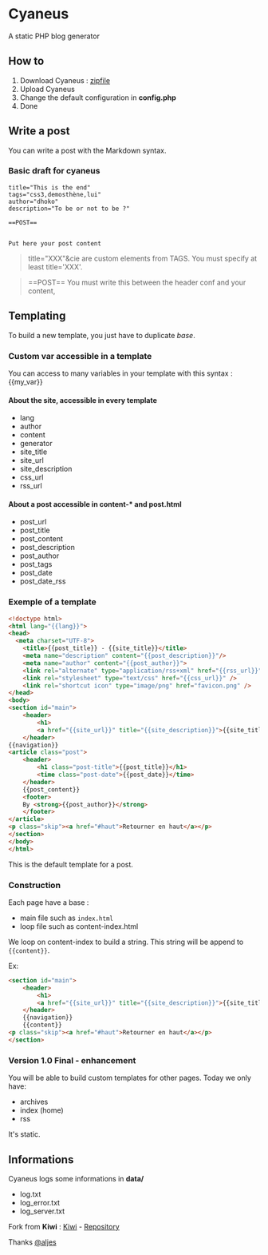 # Cyaneus

A static PHP blog generator

## How to

1. Download Cyaneus : [zipfile](https://github.com/dhoko/cyaneus/archive/master.zip)
2. Upload Cyaneus
3. Change the default configuration in **config.php**
4. Done

## Write a post

You can write a post with the Markdown syntax. 

### Basic draft for cyaneus

```
title="This is the end"
tags="css3,demosthène,lui"
author="dhoko"
description="To be or not to be ?"

==POST==


Put here your post content

```

> title="XXX"&cie are custom elements from TAGS. You must specify at least title='XXX'.

> ==POST== You must write this between the header conf and your content,

## Templating

To build a new template, you just have to duplicate *base*.

### Custom var accessible in a template

You can access to many variables in your template with this syntax : {{my_var}}

#### About the site, accessible in every template

- lang
- author
- content
- generator
- site_title
- site_url
- site_description
- css_url
- rss_url

#### About a post accessible in content-* and post.html

- post_url
- post_title
- post_content
- post_description
- post_author
- post_tags
- post_date
- post_date_rss

### Exemple of a template

```html
<!doctype html>
<html lang="{{lang}}">
<head>
  <meta charset="UTF-8">
	<title>{{post_title}} - {{site_title}}</title>
	<meta name="description" content="{{post_description}}"/>
	<meta name="author" content="{{post_author}}">
	<link rel="alternate" type="application/rss+xml" href="{{rss_url}}" />
	<link rel="stylesheet" type="text/css" href="{{css_url}}" />
	<link rel="shortcut icon" type="image/png" href="favicon.png" />
</head>
<body>
<section id="main">
	<header>
		<h1>
		<a href="{{site_url}}" title="{{site_description}}">{{site_title}}</a></h1>
	</header>
{{navigation}}
<article class="post">
	<header>
		<h1 class="post-title">{{post_title}}</h1>
		<time class="post-date">{{post_date}}</time>
	</header>
	{{post_content}}
	<footer>
	By <strong>{{post_author}}</strong>
	</footer>
</article>
<p class="skip"><a href="#haut">Retourner en haut</a></p>
</section>
</body>
</html>
```

This is the default template for a post. 

### Construction

Each page have a base :
- main file such as `index.html`
- loop file such as content-index.html

We loop on content-index to build a string. This string will be append to `{{content}}`.

Ex: 

```html
<section id="main">
	<header>
		<h1>
		<a href="{{site_url}}" title="{{site_description}}">{{site_title}}</a></h1>
	</header>
	{{navigation}}
	{{content}}
<p class="skip"><a href="#haut">Retourner en haut</a></p>
</section>
```

### Version 1.0 Final - enhancement

You will be able to build custom templates for other pages. Today we only have:

- archives
- index (home)
- rss

It's static.

## Informations

Cyaneus logs some informations in **data/**
- log.txt 
- log_error.txt 
- log_server.txt 

Fork from **Kiwi** : [Kiwi](http://jeunes-science.org/kiwi/) - [Repository](http://darcsden.com/aljes/kiwi-0)

Thanks [@aljes](https://twitter.com/aljes)

